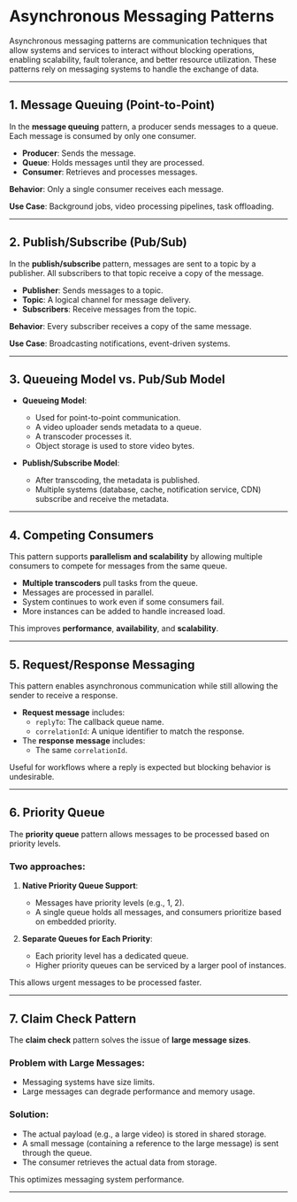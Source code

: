 # Asynchronous Messaging Patterns

Asynchronous messaging patterns are communication techniques that allow systems and services to interact without blocking operations, enabling scalability, fault tolerance, and better resource utilization. These patterns rely on messaging systems to handle the exchange of data.

---

## 1. Message Queuing (Point-to-Point)

In the **message queuing** pattern, a producer sends messages to a queue. Each message is consumed by only one consumer.

- **Producer**: Sends the message.
- **Queue**: Holds messages until they are processed.
- **Consumer**: Retrieves and processes messages.

**Behavior**: Only a single consumer receives each message.

**Use Case**: Background jobs, video processing pipelines, task offloading.


---

## 2. Publish/Subscribe (Pub/Sub)

In the **publish/subscribe** pattern, messages are sent to a topic by a publisher. All subscribers to that topic receive a copy of the message.

- **Publisher**: Sends messages to a topic.
- **Topic**: A logical channel for message delivery.
- **Subscribers**: Receive messages from the topic.

**Behavior**: Every subscriber receives a copy of the same message.

**Use Case**: Broadcasting notifications, event-driven systems.


---

## 3. Queueing Model vs. Pub/Sub Model



- **Queueing Model**:
  - Used for point-to-point communication.
  - A video uploader sends metadata to a queue.
  - A transcoder processes it.
  - Object storage is used to store video bytes.

- **Publish/Subscribe Model**:
  - After transcoding, the metadata is published.
  - Multiple systems (database, cache, notification service, CDN) subscribe and receive the metadata.

---

## 4. Competing Consumers

This pattern supports **parallelism and scalability** by allowing multiple consumers to compete for messages from the same queue.

- **Multiple transcoders** pull tasks from the queue.
- Messages are processed in parallel.
- System continues to work even if some consumers fail.
- More instances can be added to handle increased load.

This improves **performance**, **availability**, and **scalability**.


---

## 5. Request/Response Messaging

This pattern enables asynchronous communication while still allowing the sender to receive a response.

- **Request message** includes:
  - `replyTo`: The callback queue name.
  - `correlationId`: A unique identifier to match the response.
- The **response message** includes:
  - The same `correlationId`.

Useful for workflows where a reply is expected but blocking behavior is undesirable.



---

## 6. Priority Queue

The **priority queue** pattern allows messages to be processed based on priority levels.

### Two approaches:

1. **Native Priority Queue Support**:
   - Messages have priority levels (e.g., 1, 2).
   - A single queue holds all messages, and consumers prioritize based on embedded priority.

2. **Separate Queues for Each Priority**:
   - Each priority level has a dedicated queue.
   - Higher priority queues can be serviced by a larger pool of instances.

This allows urgent messages to be processed faster.


---

## 7. Claim Check Pattern

The **claim check** pattern solves the issue of **large message sizes**.

### Problem with Large Messages:
- Messaging systems have size limits.
- Large messages can degrade performance and memory usage.

### Solution:
- The actual payload (e.g., a large video) is stored in shared storage.
- A small message (containing a reference to the large message) is sent through the queue.
- The consumer retrieves the actual data from storage.

This optimizes messaging system performance.





---
